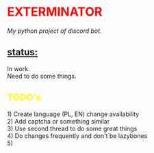 <h1 style="color:red">EXTERMINATOR</h1>
<i>My python project of discord bot.</i>

<h2><u>status:</u></h2>
In work. <br>
Need to do some things.

<h2 style="color:yellow">TODO's</h2>
<p>1) Create language (PL, EN) change availability<br>
2) Add captcha or something similar<br>
3) Use second thread to do some great things<br>
4) Do changes frequently and don't be lazybones<br>
5)</p>
